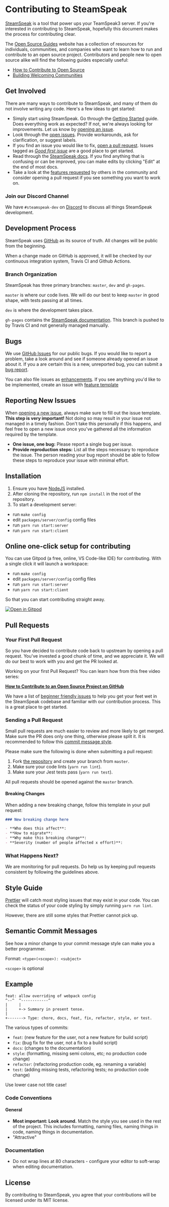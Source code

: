 # Contributing to SteamSpeak

[SteamSpeak](https://dalexhd.github.io/SteamSpeak/) is a tool that power ups your TeamSpeak3 server. If you're interested in contributing to SteamSpeak, hopefully this document makes the process for contributing clear.

The [Open Source Guides](https://opensource.guide/) website has a collection of resources for individuals, communities, and companies who want to learn how to run and contribute to an open source project. Contributors and people new to open source alike will find the following guides especially useful:

- [How to Contribute to Open Source](https://opensource.guide/how-to-contribute/)
- [Building Welcoming Communities](https://opensource.guide/building-community/)


## Get Involved

There are many ways to contribute to SteamSpeak, and many of them do not involve writing any code. Here's a few ideas to get started:

- Simply start using SteamSpeak. Go through the [Getting Started](https://dalexhd.github.io/SteamSpeak/docs/setup/installation) guide. Does everything work as expected? If not, we're always looking for improvements. Let us know by [opening an issue](#reporting-new-issues).
- Look through the [open issues](https://github.com/dalexhd/steamspeak/issues). Provide workarounds, ask for clarification, or suggest labels.
- If you find an issue you would like to fix, [open a pull request](#your-first-pull-request). Issues tagged as [_Good first issue_](https://github.com/dalexhd/steamspeak/labels/Good%20first%20issue) are a good place to get started.
- Read through the [SteamSpeak docs](https://dalexhd.github.io/SteamSpeak/docs/setup/installation). If you find anything that is confusing or can be improved, you can make edits by clicking "Edit" at the end of most docs.
- Take a look at the [features requested](https://github.com/dalexhd/steamspeak/labels/enhancement) by others in the community and consider opening a pull request if you see something you want to work on.

### Join our Discord Channel

We have `#steamspeak-dev` on [Discord](https://discord.gg/st4nsXw) to discuss all things SteamSpeak development.

## Development Process

SteamSpeak uses [GitHub](https://github.com/dalexhd/steamspeak) as its source of truth. All changes will be public from the beginning.

When a change made on GitHub is approved, it will be checked by our continuous integration system, Travis CI and Github Actions.

### Branch Organization

SteamSpeak has three primary branches: `master`, `dev` and `gh-pages`.

`master` is where our code lives. We will do our best to keep `master` in good shape, with tests passing at all times.

`dev` is where the development takes place.

`gh-pages` contains the [SteamSpeak documentation](https://dalexhd.github.io/SteamSpeak/). This branch is pushed to by Travis CI and not generally managed manually.

## Bugs

We use [GitHub Issues](https://github.com/dalexhd/steamspeak/issues) for our public bugs. If you would like to report a problem, take a look around and see if someone already opened an issue about it. If you a are certain this is a new, unreported bug, you can submit a [bug report](#reporting-new-issues).

You can also file issues as [enhancements](https://github.com/dalexhd/steamspeak/labels/enhancement). If you see anything you'd like to be implemented, create an issue with [feature template](https://raw.githubusercontent.com/dalexhd/steamspeak/master/.github/ISSUE_TEMPLATE/feature.md)

## Reporting New Issues

When [opening a new issue](https://github.com/dalexhd/steamspeak/issues/new/choose), always make sure to fill out the issue template. **This step is very important!** Not doing so may result in your issue not managed in a timely fashion. Don't take this personally if this happens, and feel free to open a new issue once you've gathered all the information required by the template.

- **One issue, one bug:** Please report a single bug per issue.
- **Provide reproduction steps:** List all the steps necessary to reproduce the issue. The person reading your bug report should be able to follow these steps to reproduce your issue with minimal effort.

## Installation

1. Ensure you have [NodeJS](https://nodejs.org/) installed.
1. After cloning the repository, run `npm install` in the root of the repository.
1. To start a development server:
  - run `make config`
  - edit `packages/server/config` config files
  - run `yarn run start:server`
  - run `yarn run start:client`

## Online one-click setup for contributing

You can use Gitpod (a free, online, VS Code-like IDE) for contributing. With a single click it will launch a workspace:
  - run `make config`
  - edit `packages/server/config` config files
  - run `yarn run start:server`
  - run `yarn run start:client`

So that you can start contributing straight away.

[![Open in Gitpod](https://gitpod.io/button/open-in-gitpod.svg)](https://gitpod.io/#https://github.com/dalexhd/steamspeak)

## Pull Requests

### Your First Pull Request

So you have decided to contribute code back to upstream by opening a pull request. You've invested a good chunk of time, and we appreciate it. We will do our best to work with you and get the PR looked at.

Working on your first Pull Request? You can learn how from this free video series:

[**How to Contribute to an Open Source Project on GitHub**](https://egghead.io/courses/how-to-contribute-to-an-open-source-project-on-github)

We have a list of [beginner friendly issues](https://github.com/dalexhd/steamspeak/labels/good%20first%20issue) to help you get your feet wet in the SteamSpeak codebase and familiar with our contribution process. This is a great place to get started.

### Sending a Pull Request

Small pull requests are much easier to review and more likely to get merged. Make sure the PR does only one thing, otherwise please split it. It is recommended to follow this [commit message style](#semantic-commit-messages).

Please make sure the following is done when submitting a pull request:

1. Fork [the repository](https://github.com/dalexhd/steamspeak) and create your branch from `master`.
1. Make sure your code lints (`yarn run lint`).
1. Make sure your Jest tests pass (`yarn run test`).

All pull requests should be opened against the `master` branch.

#### Breaking Changes

When adding a new breaking change, follow this template in your pull request:

```md
### New breaking change here

- **Who does this affect**:
- **How to migrate**:
- **Why make this breaking change**:
- **Severity (number of people affected x effort)**:
```

### What Happens Next?

We are monitoring for pull requests. Do help us by keeping pull requests consistent by following the guidelines above.

## Style Guide

[Prettier](https://prettier.io) will catch most styling issues that may exist in your code. You can check the status of your code styling by simply running `yarn run lint`.

However, there are still some styles that Prettier cannot pick up.

## Semantic Commit Messages

See how a minor change to your commit message style can make you a better programmer.

Format: `<type>(<scope>): <subject>`

`<scope>` is optional

## Example

```
feat: allow overriding of webpack config
^--^  ^------------^
|     |
|     +-> Summary in present tense.
|
+-------> Type: chore, docs, feat, fix, refactor, style, or test.
```

The various types of commits:

- `feat`: (new feature for the user, not a new feature for build script)
- `fix`: (bug fix for the user, not a fix to a build script)
- `docs`: (changes to the documentation)
- `style`: (formatting, missing semi colons, etc; no production code change)
- `refactor`: (refactoring production code, eg. renaming a variable)
- `test`: (adding missing tests, refactoring tests; no production code change)

Use lower case not title case!

### Code Conventions

#### General

- **Most important: Look around.** Match the style you see used in the rest of the project. This includes formatting, naming files, naming things in code, naming things in documentation.
- "Attractive"

### Documentation

- Do not wrap lines at 80 characters - configure your editor to soft-wrap when editing documentation.

## License

By contributing to SteamSpeak, you agree that your contributions will be licensed under its MIT license.
